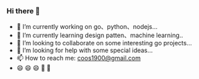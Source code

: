 ### Hi there 👋

<!--
**cooscao/cooscao** is a ✨ _special_ ✨ repository because its `README.md` (this file) appears on your GitHub profile.

Here are some ideas to get you started:

- 🔭 I’m currently working on go、python、nodejs..
- 🌱 I’m currently learning design patten、machine learning..
- 👯 I’m looking to collaborate on ...
- 🤔 I’m looking for help with some special ideas
- 💬 Ask me about ...
- 📫 How to reach me: coos1900@gmail.com
- 😄 Pronouns: ...
- ⚡ Fun fact: ...
-->
- 🔭 I’m currently working on go、python、nodejs...
- 🌱 I’m currently learning design patten、machine learning..
- 👯 I’m looking to collaborate on some interesting go projects...
- 🤔 I’m looking for help with some special ideas...
- 📫 How to reach me: coos1900@gmail.com
- 😄 😄 😄 🚀 🚀
